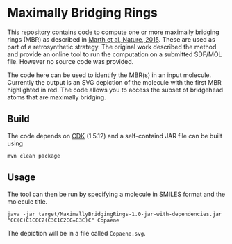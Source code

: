 # Maximally Bridging Rings

This repository contains code to compute one or more maximally bridging rings (MBR) as described in
[Marth et al, Nature, 2015](http://dx.doi.org/10.1038/nature16440). These are used as part of a retrosynthetic
strategy. The original work described
the method and provide an online tool to run the computation on a submitted SDF/MOL file. However
no source code was provided.

The code here can be used to identify the MBR(s) in an input molecule. Currently the output is an SVG
depiction of the molecule with the first MBR highlighted in red. The code allows you to access the subset
of bridgehead atoms that are maximally bridging.

## Build

The code depends on [CDK](https://github.com/cdk/cdk) (1.5.12) and a self-containd JAR file can be built
using
```
mvn clean package
```

## Usage

The tool can then be run by specifying a molecule in SMILES format and the molecule title.
```
java -jar target/MaximallyBridgingRings-1.0-jar-with-dependencies.jar "CC(C)C1CCC2(C3C1C2CC=C3C)C" Copaene
```
The depiction will be in a file called `Copaene.svg`.